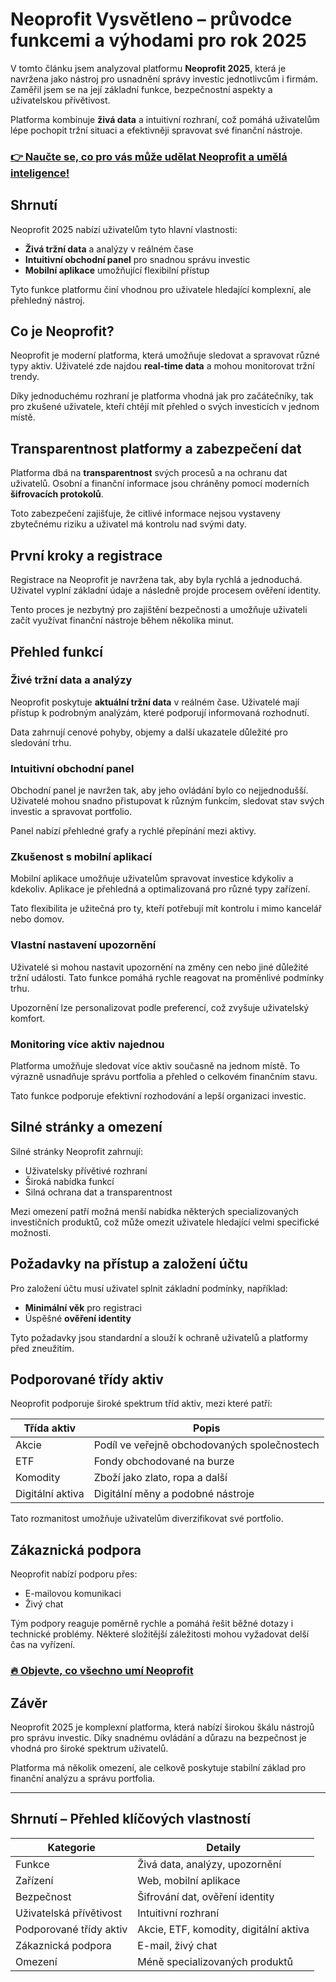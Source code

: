 # Neoprofit Vysvětleno – průvodce funkcemi a výhodami pro rok 2025
 

V tomto článku jsem analyzoval platformu **Neoprofit 2025**, která je navržena jako nástroj pro usnadnění správy investic jednotlivcům i firmám. Zaměřil jsem se na její základní funkce, bezpečnostní aspekty a uživatelskou přívětivost. 

Platforma kombinuje **živá data** a intuitivní rozhraní, což pomáhá uživatelům lépe pochopit tržní situaci a efektivněji spravovat své finanční nástroje.

### [👉 Naučte se, co pro vás může udělat Neoprofit a umělá inteligence!](https://tinyurl.com/25ccxmj9)
## Shrnutí

Neoprofit 2025 nabízí uživatelům tyto hlavní vlastnosti:

- **Živá tržní data** a analýzy v reálném čase  
- **Intuitivní obchodní panel** pro snadnou správu investic  
- **Mobilní aplikace** umožňující flexibilní přístup

Tyto funkce platformu činí vhodnou pro uživatele hledající komplexní, ale přehledný nástroj.

## Co je Neoprofit?

Neoprofit je moderní platforma, která umožňuje sledovat a spravovat různé typy aktiv. Uživatelé zde najdou **real-time data** a mohou monitorovat tržní trendy. 

Díky jednoduchému rozhraní je platforma vhodná jak pro začátečníky, tak pro zkušené uživatele, kteří chtějí mít přehled o svých investicích v jednom místě.

## Transparentnost platformy a zabezpečení dat

Platforma dbá na **transparentnost** svých procesů a na ochranu dat uživatelů. Osobní a finanční informace jsou chráněny pomocí moderních **šifrovacích protokolů**.

Toto zabezpečení zajišťuje, že citlivé informace nejsou vystaveny zbytečnému riziku a uživatel má kontrolu nad svými daty.

## První kroky a registrace

Registrace na Neoprofit je navržena tak, aby byla rychlá a jednoduchá. Uživatel vyplní základní údaje a následně projde procesem ověření identity. 

Tento proces je nezbytný pro zajištění bezpečnosti a umožňuje uživateli začít využívat finanční nástroje během několika minut.

## Přehled funkcí

### Živé tržní data a analýzy

Neoprofit poskytuje **aktuální tržní data** v reálném čase. Uživatelé mají přístup k podrobným analýzám, které podporují informovaná rozhodnutí. 

Data zahrnují cenové pohyby, objemy a další ukazatele důležité pro sledování trhu.

### Intuitivní obchodní panel

Obchodní panel je navržen tak, aby jeho ovládání bylo co nejjednodušší. Uživatelé mohou snadno přistupovat k různým funkcím, sledovat stav svých investic a spravovat portfolio. 

Panel nabízí přehledné grafy a rychlé přepínání mezi aktivy.

### Zkušenost s mobilní aplikací

Mobilní aplikace umožňuje uživatelům spravovat investice kdykoliv a kdekoliv. Aplikace je přehledná a optimalizovaná pro různé typy zařízení. 

Tato flexibilita je užitečná pro ty, kteří potřebují mít kontrolu i mimo kancelář nebo domov.

### Vlastní nastavení upozornění

Uživatelé si mohou nastavit upozornění na změny cen nebo jiné důležité tržní události. Tato funkce pomáhá rychle reagovat na proměnlivé podmínky trhu. 

Upozornění lze personalizovat podle preferencí, což zvyšuje uživatelský komfort.

### Monitoring více aktiv najednou

Platforma umožňuje sledovat více aktiv současně na jednom místě. To výrazně usnadňuje správu portfolia a přehled o celkovém finančním stavu. 

Tato funkce podporuje efektivní rozhodování a lepší organizaci investic.

## Silné stránky a omezení

Silné stránky Neoprofit zahrnují:

- Uživatelsky přívětivé rozhraní  
- Široká nabídka funkcí  
- Silná ochrana dat a transparentnost  

Mezi omezení patří možná menší nabídka některých specializovaných investičních produktů, což může omezit uživatele hledající velmi specifické možnosti.

## Požadavky na přístup a založení účtu

Pro založení účtu musí uživatel splnit základní podmínky, například:

- **Minimální věk** pro registraci  
- Úspěšné **ověření identity**

Tyto požadavky jsou standardní a slouží k ochraně uživatelů a platformy před zneužitím.

## Podporované třídy aktiv

Neoprofit podporuje široké spektrum tříd aktiv, mezi které patří:

| Třída aktiv | Popis                         |
|-------------|-------------------------------|
| Akcie       | Podíl ve veřejně obchodovaných společnostech |
| ETF         | Fondy obchodované na burze       |
| Komodity    | Zboží jako zlato, ropa a další   |
| Digitální aktiva | Digitální měny a podobné nástroje  |

Tato rozmanitost umožňuje uživatelům diverzifikovat své portfolio.

## Zákaznická podpora

Neoprofit nabízí podporu přes:

- E-mailovou komunikaci  
- Živý chat  

Tým podpory reaguje poměrně rychle a pomáhá řešit běžné dotazy i technické problémy. Některé složitější záležitosti mohou vyžadovat delší čas na vyřízení.

### [🔥 Objevte, co všechno umí Neoprofit](https://tinyurl.com/25ccxmj9)
## Závěr

Neoprofit 2025 je komplexní platforma, která nabízí širokou škálu nástrojů pro správu investic. Díky snadnému ovládání a důrazu na bezpečnost je vhodná pro široké spektrum uživatelů.

Platforma má několik omezení, ale celkově poskytuje stabilní základ pro finanční analýzu a správu portfolia.

---

## Shrnutí – Přehled klíčových vlastností

| Kategorie               | Detaily                          |
|------------------------|---------------------------------|
| Funkce                 | Živá data, analýzy, upozornění  |
| Zařízení               | Web, mobilní aplikace            |
| Bezpečnost             | Šifrování dat, ověření identity |
| Uživatelská přívětivost | Intuitivní rozhraní             |
| Podporované třídy aktiv | Akcie, ETF, komodity, digitální aktiva |
| Zákaznická podpora     | E-mail, živý chat                |
| Omezení                | Méně specializovaných produktů  |